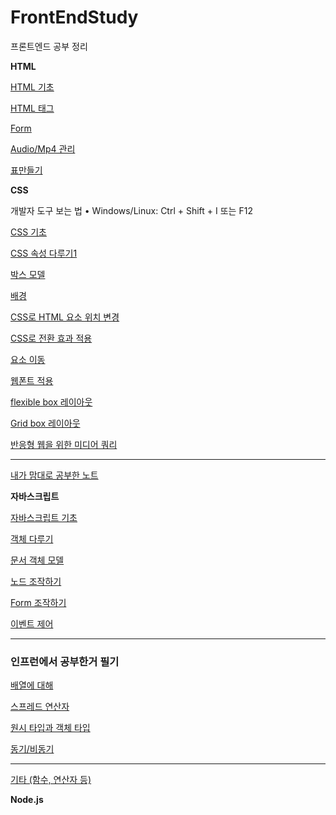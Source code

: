 # FrontEndStudy
프론트엔드 공부 정리

<summary><strong>HTML</strong></summary>

[ HTML 기초](https://www.notion.so/HTML-230f8fa8ff87800fac8bd0d54872e444?source=copy_link)

[ HTML 태그](https://www.notion.so/HTML-230f8fa8ff878075a02ef4004324ed0c?pvs=21)

[ Form](https://www.notion.so/Form-231f8fa8ff87804786f4eee55137597e?pvs=21)

[ Audio/Mp4 관리](https://www.notion.so/Audio-Mp4-232f8fa8ff8780d8b644c207c8834f44?pvs=21)

[표만들기](https://www.notion.so/233f8fa8ff87800a9aebfdd03d03d51e?pvs=21)


<summary><strong>CSS</strong></summary>

개발자 도구 보는 법
• Windows/Linux: Ctrl + Shift + I 또는 F12

[CSS 기초](https://www.notion.so/CSS-232f8fa8ff878081a1a7f21dbdb368cd?source=copy_link)

[CSS 속성 다루기1](https://www.notion.so/CSS-1-233f8fa8ff87808387f1ed036576e089?pvs=21)

[박스 모델](https://www.notion.so/236f8fa8ff87802985f5f8858177c448?pvs=21)

[배경](https://www.notion.so/23bf8fa8ff87808780b7e214e8a93ad1?pvs=21)

[CSS로 HTML 요소 위치 변경](https://www.notion.so/CSS-HTML-23bf8fa8ff87807e8591d1ea680d8b22?pvs=21)

[CSS로 전환 효과 적용](https://www.notion.so/CSS-23bf8fa8ff8780248961fb724e193edc?pvs=21)

[요소 이동](https://www.notion.so/23bf8fa8ff87809dba44c268e0d1291f?pvs=21)

[웹폰트 적용](https://www.notion.so/23bf8fa8ff87801a9c61cf290d6b4985?pvs=21)

[flexible box 레이아웃 ](https://www.notion.so/flexible-box-23ef8fa8ff8780c890fdfcd95a06fa79?pvs=21)

[Grid box 레이아웃](https://www.notion.so/Grid-box-23ff8fa8ff878060b241ccddcb61664a?pvs=21)

[반응형 웹을 위한 미디어 쿼리](https://www.notion.so/240f8fa8ff87807da889e060cf0bb6f2?pvs=21)

---

[내가 맘대로 공부한 노트](https://www.notion.so/23ef8fa8ff8780c8a55dd767b6a59217?pvs=21)


<summary><strong>자바스크립트</strong></summary>

[자바스크립트 기초]()

[객체 다루기](https://www.notion.so/23cf8fa8ff8780929581ec662cda0c1c?pvs=21)

[문서 객체 모델](https://www.notion.so/23cf8fa8ff87804dafc9d967100afbd5?pvs=21)

[노드 조작하기](https://www.notion.so/242f8fa8ff8780448bcbe2362b0a923c?pvs=21)

[Form 조작하기](https://www.notion.so/Form-242f8fa8ff878067853efc0621db4272?pvs=21)

[이벤트 제어](https://www.notion.so/243f8fa8ff878055af9cc432ee86a32f?pvs=21)

---

### 인프런에서 공부한거 필기

[배열에 대해](https://www.notion.so/245f8fa8ff8780d18c53fcd0f8a273a5?pvs=21)

[스프레드 연산자](https://www.notion.so/244f8fa8ff8780878522fce163c1909b?pvs=21)

[원시 타입과 객체 타입](https://www.notion.so/245f8fa8ff8780efaf4fd5acd250aad4?pvs=21)

[동기/비동기](https://www.notion.so/245f8fa8ff878000a503c002aa0f5fb3?pvs=21)

---

[기타 (함수, 연산자 등)](https://www.notion.so/244f8fa8ff8780c29c93eebca9a4b6d5?pvs=21)


<summary><strong>Node.js</strong></summary>

